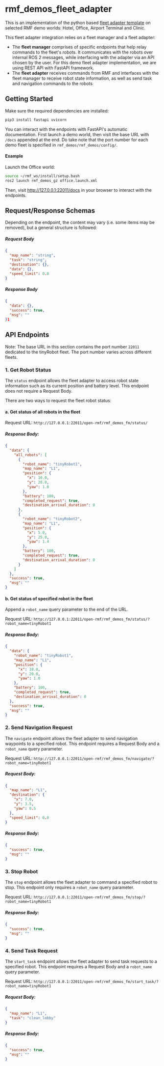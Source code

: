 # rmf_demos_fleet_adapter

This is an implementation of the python based [fleet adapter template](https://github.com/open-rmf/fleet_adapter_template) on selected RMF demo worlds: Hotel, Office, Airport Terminal and Clinic. 

This fleet adapter integration relies on a fleet manager and a fleet adapter:
- The **fleet manager** comprises of specific endpoints that help relay commands to the fleet's robots. It communicates with the robots over internal ROS 2 messages, while interfacing with the adapter via an API chosen by the user. For this demo fleet adapter implementation, we are using REST API with FastAPI framework. 
- The **fleet adapter** receives commands from RMF and interfaces with the fleet manager to receive robot state information, as well as send task and navigation commands to the robots

## Getting Started

Make sure the required dependencies are installed:
```bash
pip3 install fastapi uvicorn
```

You can interact with the endpoints with FastAPI's automatic documentation. First launch a demo world, then visit the base URL with `/docs` appended at the end. Do take note that the port number for each demo fleet is specified in `rmf_demos/rmf_demos/config/`.

#### Example
Launch the Office world:
```bash
source ~/rmf_ws/install/setup.bash
ros2 launch rmf_demos_gz office.launch.xml
```
Then, visit http://127.0.0.1:22011/docs in your browser to interact with the endpoints.

## Request/Response Schemas
Depending on the endpoint, the content may vary (i.e. some items may be removed), but a general structure is followed:
##### Request Body
```json
{
  "map_name": "string",
  "task": "string",
  "destination": {},
  "data": {},
  "speed_limit": 0.0
}
```
##### Response Body
```json
{
  "data": {},
  "success": true,
  "msg": ""
}1
```

## API Endpoints

Note: The base URL in this section contains the port number `22011` dedicated to the tinyRobot fleet. The port number varies across different fleets.

### 1. Get Robot Status
The `status` endpoint allows the fleet adapter to access robot state information such as its current position and battery level. This endpoint does not require a Request Body.

There are two ways to request the fleet robot status:

#### a. Get status of all robots in the fleet
Request URL: `http://127.0.0.1:22011/open-rmf/rmf_demos_fm/status/`
##### Response Body:
```json
{
  "data": {
    "all_robots": [
      {
        "robot_name": "tinyRobot1",
        "map_name": "L1",
        "position": {
          "x": 10.0,
          "y": 20.0,
          "yaw": 1.0
        },
        "battery": 100,
        "completed_request": true,
        "destination_arrival_duration": 0
      },
      {
        "robot_name": "tinyRobot2",
        "map_name": "L1",
        "position": {
          "x": 5.0,
          "y": 25.0,
          "yaw": 1.4
        },
        "battery": 100,
        "completed_request": true,
        "destination_arrival_duration": 0
      }
    ]
  },
  "success": true,
  "msg": ""
}
```

#### b. Get status of specified robot in the fleet
Append a `robot_name` query parameter to the end of the URL.

Request URL: `http://127.0.0.1:22011/open-rmf/rmf_demos_fm/status/?robot_name=tinyRobot1`
##### Response Body:
```json
{
  "data": {
    "robot_name": "tinyRobot1",
    "map_name": "L1",
    "position": {
      "x": 10.0,
      "y": 20.0,
      "yaw": 1.0
    },
    "battery": 100,
    "completed_request": true,
    "destination_arrival_duration": 0
  },
  "success": true,
  "msg": ""
}
```

### 2. Send Navigation Request
The `navigate` endpoint allows the fleet adapter to send navigation waypoints to a specified robot. This endpoint requires a Request Body and a `robot_name` query parameter.

Request URL: `http://127.0.0.1:22011/open-rmf/rmf_demos_fm/navigate/?robot_name=tinyRobot1`
##### Request Body:
```json
{
  "map_name": "L1",
  "destination": {
    "x": 7.0,
    "y": 3.5,
    "yaw": 0.5
  },
  "speed_limit": 0.0
}
```

##### Response Body:
```json
{
  "success": true,
  "msg": ""
}
```

### 3. Stop Robot
The `stop` endpoint allows the fleet adapter to command a specified robot to stop. This endpoint only requires a `robot_name` query parameter.

Request URL: `http://127.0.0.1:22011/open-rmf/rmf_demos_fm/stop/?robot_name=tinyRobot1`
##### Response Body:
```json
{
  "success": true,
  "msg": ""
}
```

### 4. Send Task Request
The `start_task` endpoint allows the fleet adapter to send task requests to a specified robot. This endpoint requires a Request Body and a `robot_name` query parameter.

Request URL: `http://127.0.0.1:22011/open-rmf/rmf_demos_fm/start_task/?robot_name=tinyRobot1`
##### Request Body:
```json
{
  "map_name": "L1",
  "task": "clean_lobby"
}
```

##### Response Body:
```json
{
  "success": true,
  "msg": ""
}
```
